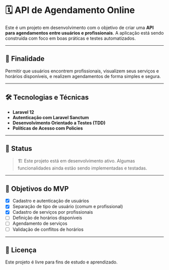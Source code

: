 # 🗓️ API de Agendamento Online

Este é um projeto em desenvolvimento com o objetivo de criar uma **API para agendamentos entre usuários e profissionais**. A aplicação está sendo construída com foco em boas práticas e testes automatizados.

---

## 🎯 Finalidade

Permitir que usuários encontrem profissionais, visualizem seus serviços e horários disponíveis, e realizem agendamentos de forma simples e segura.

---

## 🛠️ Tecnologias e Técnicas

-   **Laravel 12**
-   **Autenticação com Laravel Sanctum**
-   **Desenvolvimento Orientado a Testes (TDD)**
-   **Políticas de Acesso com Policies**

---

## 🚧 Status

> 🏗️ Este projeto está em desenvolvimento ativo. Algumas funcionalidades ainda estão sendo implementadas e testadas.

---

## 📌 Objetivos do MVP

-   [x] Cadastro e autenticação de usuários
-   [x] Separação de tipo de usuário (comum e profissional)
-   [x] Cadastro de serviços por profissionais
-   [ ] Definição de horários disponíveis
-   [ ] Agendamento de serviços
-   [ ] Validação de conflitos de horários

---

## 📄 Licença

Este projeto é livre para fins de estudo e aprendizado.
